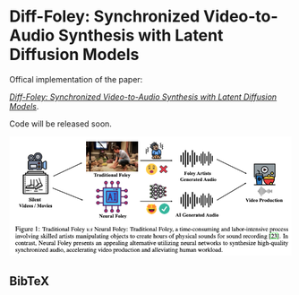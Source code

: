 # Diff-Foley: Synchronized Video-to-Audio Synthesis with Latent Diffusion Models
Offical implementation of the paper:

*[Diff-Foley: Synchronized Video-to-Audio Synthesis with Latent Diffusion Models](https://arxiv.org/abs/2306.17203v1)*.

Code will be released soon.

<p align="center">
    <img src="teaser.png">
</p>

## BibTeX

